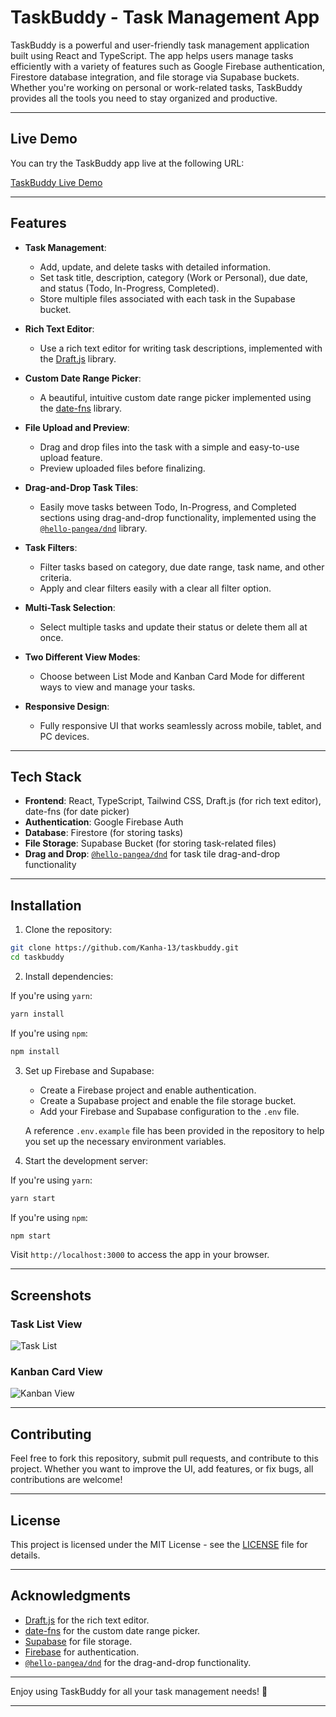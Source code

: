 # TaskBuddy - Task Management App

TaskBuddy is a powerful and user-friendly task management application built using React and TypeScript. The app helps users manage tasks efficiently with a variety of features such as Google Firebase authentication, Firestore database integration, and file storage via Supabase buckets. Whether you're working on personal or work-related tasks, TaskBuddy provides all the tools you need to stay organized and productive.

---

## Live Demo

You can try the TaskBuddy app live at the following URL:

[TaskBuddy Live Demo](https://taskbuddy-13.vercel.app/)

---

## Features

- **Task Management**: 
  - Add, update, and delete tasks with detailed information.
  - Set task title, description, category (Work or Personal), due date, and status (Todo, In-Progress, Completed).
  - Store multiple files associated with each task in the Supabase bucket.
  
- **Rich Text Editor**: 
  - Use a rich text editor for writing task descriptions, implemented with the [Draft.js](https://draftjs.org/) library.

- **Custom Date Range Picker**: 
  - A beautiful, intuitive custom date range picker implemented using the [date-fns](https://date-fns.org/) library.

- **File Upload and Preview**: 
  - Drag and drop files into the task with a simple and easy-to-use upload feature.
  - Preview uploaded files before finalizing.

- **Drag-and-Drop Task Tiles**: 
  - Easily move tasks between Todo, In-Progress, and Completed sections using drag-and-drop functionality, implemented using the [`@hello-pangea/dnd`](https://github.com/atlassian/react-beautiful-dnd) library.

- **Task Filters**: 
  - Filter tasks based on category, due date range, task name, and other criteria.
  - Apply and clear filters easily with a clear all filter option.

- **Multi-Task Selection**: 
  - Select multiple tasks and update their status or delete them all at once.

- **Two Different View Modes**: 
  - Choose between List Mode and Kanban Card Mode for different ways to view and manage your tasks.

- **Responsive Design**: 
  - Fully responsive UI that works seamlessly across mobile, tablet, and PC devices.

---

## Tech Stack

- **Frontend**: React, TypeScript, Tailwind CSS, Draft.js (for rich text editor), date-fns (for date picker)
- **Authentication**: Google Firebase Auth
- **Database**: Firestore (for storing tasks)
- **File Storage**: Supabase Bucket (for storing task-related files)
- **Drag and Drop**: [`@hello-pangea/dnd`](https://github.com/atlassian/react-beautiful-dnd) for task tile drag-and-drop functionality
  
---

## Installation

1. Clone the repository:

```bash
git clone https://github.com/Kanha-13/taskbuddy.git
cd taskbuddy
```

2. Install dependencies:

If you're using `yarn`:

```bash
yarn install
```

If you're using `npm`:

```bash
npm install
```

3. Set up Firebase and Supabase:
   - Create a Firebase project and enable authentication.
   - Create a Supabase project and enable the file storage bucket.
   - Add your Firebase and Supabase configuration to the `.env` file.

   A reference `.env.example` file has been provided in the repository to help you set up the necessary environment variables.

4. Start the development server:

If you're using `yarn`:

```bash
yarn start
```

If you're using `npm`:

```bash
npm start
```

Visit `http://localhost:3000` to access the app in your browser.

---

## Screenshots

### Task List View
![Task List](./assets/screenshots/task-list.png)

### Kanban Card View
![Kanban View](./assets/screenshots/kanban-view.png)

---

## Contributing

Feel free to fork this repository, submit pull requests, and contribute to this project. Whether you want to improve the UI, add features, or fix bugs, all contributions are welcome!

---

## License

This project is licensed under the MIT License - see the [LICENSE](LICENSE) file for details.

---

## Acknowledgments

- [Draft.js](https://draftjs.org/) for the rich text editor.
- [date-fns](https://date-fns.org/) for the custom date range picker.
- [Supabase](https://supabase.com/) for file storage.
- [Firebase](https://firebase.google.com/) for authentication.
- [`@hello-pangea/dnd`](https://github.com/hello-pangea/dnd) for the drag-and-drop functionality.

---

Enjoy using TaskBuddy for all your task management needs! 🥳

--- 